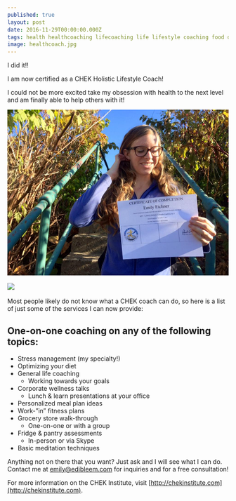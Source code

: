 ```yaml
---
published: true
layout: post
date: 2016-11-29T00:00:00.000Z
tags: health healthcoaching lifecoaching life lifestyle coaching food diet nutrition mealplans corporatewellness chekcoach chekinstitute goals
image: healthcoach.jpg
---
```


I did it!!

I am now certified as a CHEK Holistic Lifestyle Coach!

I could not be more excited take my obsession with health to the next level and am finally able to help others with it!

![healthcoach.jpg](/content/healthcoach.jpg)

<a href="//www.pinterest.com/pin/create/button/" data-pin-do="buttonBookmark"  data-pin-color="red"><img src="//assets.pinterest.com/images/pidgets/pinit_fg_en_rect_red_20.png" /></a>

<!-- Please call pinit.js only once per page -->

<script type="text/javascript" async defer src="//assets.pinterest.com/js/pinit.js"></script>

Most people likely do not know what a CHEK coach can do, so here is a list of just some of the services I can now provide:

## One-on-one coaching on any of the following topics:

- Stress management (my specialty!)
- Optimizing your diet
- General life coaching
    - Working towards your goals
- Corporate wellness talks
    - Lunch & learn presentations at your office
- Personalized meal plan ideas
- Work-”in” fitness plans
- Grocery store walk-through
    - One-on-one or with a group
- Fridge & pantry assessments
    - In-person or via Skype
- Basic meditation techniques


Anything not on there that you want? Just ask and I will see what I can do.
Contact me at <emily@edibleem.com> for inquiries and for a free consultation!

For more information on the CHEK Institute, visit [http://chekinstitute.com](http://chekinstitute.com).
